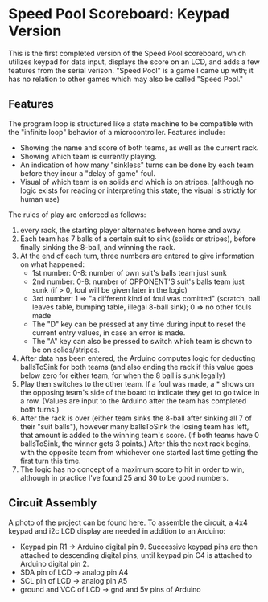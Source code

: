 # Speed Pool Scoreboard: Keypad Version
This is the first completed version of the Speed Pool scoreboard, which utilizes keypad for data input, displays the score on an LCD, and adds a few features from the serial verison.
"Speed Pool" is a game I came up with; it has no relation to other games which may also be called "Speed Pool."

## Features
The program loop is structured like a state machine to be compatible with the "infinite loop" behavior of a microcontroller.
Features include:
* Showing the name and score of both teams, as well as the current rack.
* Showing which team is currently playing.
* An indication of how many "sinkless" turns can be done by each team before they incur a "delay of game" foul.
* Visual of which team is on solids and which is on stripes. (although no logic exists for reading or interpreting this state; the visual is strictly for human use)

The rules of play are enforced as follows:
1. every rack, the starting player alternates between home and away.
2. Each team has 7 balls of a certain suit to sink (solids or stripes), before finally sinking the 8-ball, and winning the rack.
3. At the end of each turn, three numbers are entered to give information on what happened:
    * 1st number: 0-8: number of own suit's balls team just sunk
    * 2nd number: 0-8: number of OPPONENT'S suit's balls team just sunk (if > 0, foul will be given later in the logic)
    * 3rd number: 1 => "a different kind of foul was comitted" (scratch, ball leaves table, bumping table, illegal 8-ball sink); 0 => no other fouls made
    * The "D" key can be pressed at any time during input to reset the current entry values, in case an error is made.
    * The "A" key can also be pressed to switch which team is shown to be on solids/stripes.
4. After data has been entered, the Arduino computes logic for deducting ballsToSink for both teams (and also ending the rack if this value goes below zero for either team, for when the 8 ball is sunk legally)
5. Play then switches to the other team. If a foul was made, a * shows on the opposing team's side of the board to indicate they get to go twice in a row. (Values are input to the Arduino after the team has completed both turns.)
6. After the rack is over (either team sinks the 8-ball after sinking all 7 of their "suit balls"), however many ballsToSink the losing team has left, that amount is added to the winning team's score. (If both teams have 0 ballsToSink, the winner gets 3 points.) After this the next rack begins, with the opposite team from whichever one started last time getting the first turn this time.
7. The logic has no concept of a maximum score to hit in order to win, although in practice I've found 25 and 30 to be good numbers.

## Circuit Assembly

A photo of the project can be found [here.](https://msk2k1.neocities.org/media/projects/full-poolscore.jpg)
To assemble the circuit, a 4x4 keypad and i2c LCD display are needed in addition to an Arduino:
* Keypad pin R1 -> Arduino digital pin 9. Successive keypad pins are then attached to descending digital pins, until keypad pin C4 is attached to Arduino digital pin 2.
* SDA pin of LCD -> analog pin A4
* SCL pin of LCD -> analog pin A5
* ground and VCC of LCD -> gnd and 5v pins of Arduino